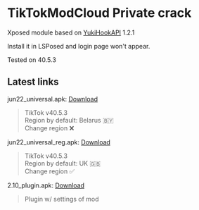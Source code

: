 # TikTokModCloud Private crack

Xposed module based on [YukiHookAPI](https://github.com/HighCapable/YukiHookAPI) 1.2.1

Install it in LSPosed and login page won't appear.

Tested on 40.5.3

## Latest links

jun22_universal.apk: [Download](https://pixeldrain.com/u/HNwdkykz)  
> TikTok v40.5.3  
Region by default: Belarus 🇧🇾  
Change region ❌

jun22_universal_reg.apk: [Download](https://pixeldrain.com/u/KHM64yyh)  
> TikTok v40.5.3  
Region by default: UK 🇬🇧  
Change region ✅

2.10_plugin.apk: [Download](https://pixeldrain.com/u/GVsjrSC2)  
> Plugin w/ settings of mod
